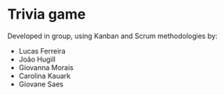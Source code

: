 # Trivia game

Developed in group, using Kanban and Scrum methodologies by:
- Lucas Ferreira
- João Hugill
- Giovanna Morais
- Carolina Kauark
- Giovane Saes
